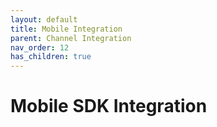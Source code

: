 ```yaml
---
layout: default
title: Mobile Integration
parent: Channel Integration
nav_order: 12
has_children: true
---
```

# Mobile SDK Integration
